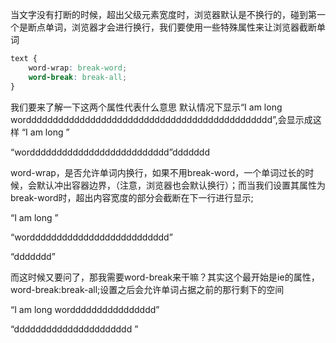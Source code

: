当文字没有打断的时候，超出父级元素宽度时，浏览器默认是不换行的，碰到第一个是断点单词，浏览器才会进行换行，我们要使用一些特殊属性来让浏览器截断单词

```css
text {
    word-wrap: break-word;
    word-break: break-all;
}
```

我们要来了解一下这两个属性代表什么意思
默认情况下显示“I am long wordddddddddddddddddddddddddddddddddddddddddddddd”,会显示成这样
“I am long                    ”

“wordddddddddddddddddddddddddd”ddddddd

word-wrap，是否允许单词内换行，如果不用break-word，一个单词过长的时候，会默认冲出容器边界，（注意，浏览器也会默认换行）；而当我们设置其属性为break-word时，超出内容宽度的部分会截断在下一行进行显示;

“I am long                    ”

“wordddddddddddddddddddddddddd”
  
“ddddddd”


而这时候又要问了，那我需要word-break来干嘛？其实这个最开始是ie的属性，word-break:break-all;设置之后会允许单词占据之前的那行剩下的空间

“I am long wordddddddddddddddd”

“dddddddddddddddddddddd       ”